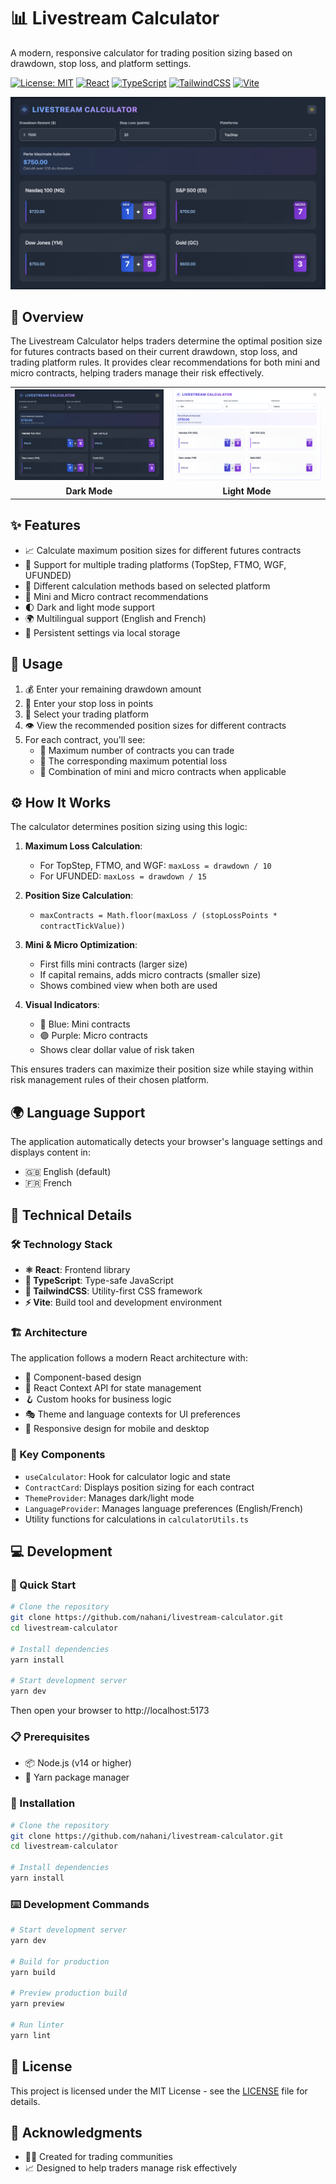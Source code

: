 # 📊 Livestream Calculator

A modern, responsive calculator for trading position sizing based on drawdown, stop loss, and platform settings.

[![License: MIT](https://img.shields.io/badge/License-MIT-yellow.svg)](https://opensource.org/licenses/MIT)
[![React](https://img.shields.io/badge/React-19.1-blue.svg)](https://reactjs.org/)
[![TypeScript](https://img.shields.io/badge/TypeScript-5.8-blue.svg)](https://www.typescriptlang.org/)
[![TailwindCSS](https://img.shields.io/badge/TailwindCSS-4.1-06B6D4.svg)](https://tailwindcss.com/)
[![Vite](https://img.shields.io/badge/Vite-6.2-646CFF.svg)](https://vitejs.dev/)

![Livestream Calculator Screenshot](/images/screenshot_dark.png)

## 📱 Overview

The Livestream Calculator helps traders determine the optimal position size for futures contracts based on their current drawdown, stop loss, and trading platform rules. It provides clear recommendations for both mini and micro contracts, helping traders manage their risk effectively.

<div align="center">
  <table>
    <tr>
      <td align="center"><img src="images/screenshot_dark.png" alt="Dark Mode" width="400"/></td>
      <td align="center"><img src="images/screenshot_light.png" alt="Light Mode" width="400"/></td>
    </tr>
    <tr>
      <td align="center"><b>Dark Mode</b></td>
      <td align="center"><b>Light Mode</b></td>
    </tr>
  </table>
</div>

## ✨ Features

- 📈 Calculate maximum position sizes for different futures contracts
- 🏢 Support for multiple trading platforms (TopStep, FTMO, WGF, UFUNDED)
- 🧮 Different calculation methods based on selected platform
- 📱 Mini and Micro contract recommendations
- 🌓 Dark and light mode support
- 🌍 Multilingual support (English and French)
- 💾 Persistent settings via local storage

## 🚀 Usage

1. 💰 Enter your remaining drawdown amount
2. 🛑 Enter your stop loss in points
3. 🔄 Select your trading platform
4. 👁️ View the recommended position sizes for different contracts
5. For each contract, you'll see:
   - 🔢 Maximum number of contracts you can trade
   - 💸 The corresponding maximum potential loss
   - 🔄 Combination of mini and micro contracts when applicable

## ⚙️ How It Works

The calculator determines position sizing using this logic:

1. **Maximum Loss Calculation**:
   - For TopStep, FTMO, and WGF: `maxLoss = drawdown / 10`
   - For UFUNDED: `maxLoss = drawdown / 15`

2. **Position Size Calculation**:
   - `maxContracts = Math.floor(maxLoss / (stopLossPoints * contractTickValue))`

3. **Mini & Micro Optimization**:
   - First fills mini contracts (larger size)
   - If capital remains, adds micro contracts (smaller size)
   - Shows combined view when both are used

4. **Visual Indicators**:
   - 🔵 Blue: Mini contracts
   - 🟣 Purple: Micro contracts
   - Shows clear dollar value of risk taken

This ensures traders can maximize their position size while staying within risk management rules of their chosen platform.

## 🌍 Language Support

The application automatically detects your browser's language settings and displays content in:
- 🇬🇧 English (default)
- 🇫🇷 French

## 🔧 Technical Details

### 🛠️ Technology Stack

- **⚛️ React**: Frontend library
- **📘 TypeScript**: Type-safe JavaScript
- **🎨 TailwindCSS**: Utility-first CSS framework
- **⚡ Vite**: Build tool and development environment

### 🏗️ Architecture

The application follows a modern React architecture with:

- 🧩 Component-based design
- 🔄 React Context API for state management
- 🪝 Custom hooks for business logic
- 🎭 Theme and language contexts for UI preferences
- 📱 Responsive design for mobile and desktop

### 🧩 Key Components

- `useCalculator`: Hook for calculator logic and state
- `ContractCard`: Displays position sizing for each contract
- `ThemeProvider`: Manages dark/light mode
- `LanguageProvider`: Manages language preferences (English/French)
- Utility functions for calculations in `calculatorUtils.ts`

## 💻 Development

### 🚀 Quick Start

```bash
# Clone the repository
git clone https://github.com/nahani/livestream-calculator.git
cd livestream-calculator

# Install dependencies
yarn install

# Start development server
yarn dev
```

Then open your browser to http://localhost:5173

### 📋 Prerequisites

- 📦 Node.js (v14 or higher)
- 🧶 Yarn package manager

### 🔧 Installation

```bash
# Clone the repository
git clone https://github.com/nahani/livestream-calculator.git
cd livestream-calculator

# Install dependencies
yarn install
```

### ⌨️ Development Commands

```bash
# Start development server
yarn dev

# Build for production
yarn build

# Preview production build
yarn preview

# Run linter
yarn lint
```

## 📄 License

This project is licensed under the MIT License - see the [LICENSE](LICENSE) file for details.

## 🙏 Acknowledgments

- 👩‍💻 Created for trading communities
- 📈 Designed to help traders manage risk effectively 